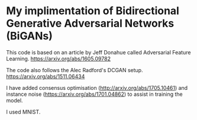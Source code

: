 # My implimentation of Bidirectional Generative Adversarial Networks (BiGANs)

This code is based on an article by Jeff Donahue called Adversarial Feature Learning. 
https://arxiv.org/abs/1605.09782

The code also follows the Alec Radford's DCGAN setup. 
https://arxiv.org/abs/1511.06434

I have added consensus optimisation (http://arxiv.org/abs/1705.10461) and instance noise (https://arxiv.org/abs/1701.04862) to assist
in training the model. 

I used MNIST.











